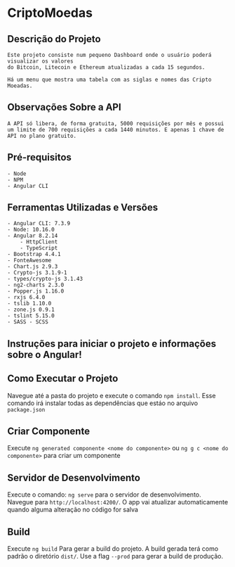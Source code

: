 # CriptoMoedas

## Descrição do Projeto

    Este projeto consiste num pequeno Dashboard onde o usuário poderá visualizar os valores
    do Bitcoin, Litecoin e Ethereum atualizadas a cada 15 segundos. 

    Há um menu que mostra uma tabela com as siglas e nomes das Cripto Moeadas.

 ## Observações Sobre a API

    A API só libera, de forma gratuita, 5000 requisições por mês e possui um limite de 700 requisições a cada 1440 minutos. E apenas 1 chave de API no plano gratuito.

## Pré-requisitos

    - Node
    - NPM
    - Angular CLI

## Ferramentas Utilizadas e Versões

    - Angular CLI: 7.3.9
    - Node: 10.16.0
    - Angular 8.2.14
        - HttpClient
        - TypeScript
    - Bootstrap 4.4.1
    - FonteAwesome
    - Chart.js 2.9.3
    - Crypto-js 3.1.9-1
    - types/crypto-js 3.1.43
    - ng2-charts 2.3.0
    - Popper.js 1.16.0
    - rxjs 6.4.0
    - tslib 1.10.0
    - zone.js 0.9.1
    - tslint 5.15.0
    - SASS - SCSS

## Instruções para iniciar o projeto e informações sobre o Angular!

## Como Executar o Projeto

Navegue até a pasta do projeto e execute o comando `npm install`. Esse comando irá instalar todas as 
dependências que estáo no arquivo `package.json`

## Criar Componente

Execute `ng generated componente <nome do componente>` ou `ng g c <nome do componente>` para criar um componente

## Servidor de Desenvolvimento

Execute o comando: `ng serve` para o servidor de desenvolvimento. Navegue para `http://localhost:4200/`. O app vai atualizar automaticamente quando alguma alteração no código for salva

## Build

Execute `ng build` Para gerar a build do projeto. A build gerada terá como padrão o diretório `dist/`. Use a flag `--prod` para gerar a build de produção.
